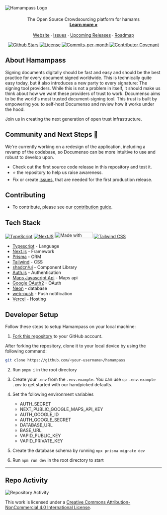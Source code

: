<img src="https://github.com/ikbalarslandev/hamampass/blob/main/public/readme/banner.jpg" alt="Hamampass Logo">

<p align="center" style="margin-top: 20px">
  <p align="center">
  The Open Source Crowdsourcing platform for hamams
  <br>
    <a href="https://www.hamampass.com"><strong>Learn more »</strong></a>
    <br />
    <br />
    <a href="https://www.hamampass.com">Website</a>
    ·
    <a href="https://github.com/ikbalarslandev/hamampass/issues">Issues</a>
    ·
    <a href="https://github.com/users/ikbalarslandev/projects/4">Upcoming Releases</a>
    ·
    <a href="https://github.com/users/ikbalarslandev/projects/5">Roadmap</a>
  </p>
</p>

<p align="center">
   <a href="https://github.com/ikbalarslandev/hamampass/stargazers"><img src="https://img.shields.io/github/stars/ikbalarslandev/hamampass" alt="Github Stars"></a>
   <a href="https://github.com/ikbalarslandev/hamampass/blob/main/LICENSE"><img src="https://img.shields.io/badge/License-CC%20BY--NC%204.0-lightgrey.svg" alt="License"></a>
   <a href="https://github.com/ikbalarslandev/hamampass/pulse"><img src="https://img.shields.io/github/commit-activity/m/ikbalarslandev/hamampass" alt="Commits-per-month"></a>
   <a href="CODE_OF_CONDUCT.md"><img src="https://img.shields.io/badge/Contributor%20Covenant-2.1-4baaaa.svg" alt="Contributor Covenant"></a>
</p>



## About Hamampass

Signing documents digitally should be fast and easy and should be the best practice for every document signed worldwide. This is technically quite easy today, but it also introduces a new party to every signature: The signing tool providers. While this is not a problem in itself, it should make us think about how we want these providers of trust to work. Documenso aims to be the world's most trusted document-signing tool. This trust is built by empowering you to self-host Documenso and review how it works under the hood.

Join us in creating the next generation of open trust infrastructure.


## Community and Next Steps 🎯

We're currently working on a redesign of the application, including a revamp of the codebase, so Documenso can be more intuitive to use and robust to develop upon.

- Check out the first source code release in this repository and test it.
- ⭐ the repository to help us raise awareness.
- Fix or create [issues](https://github.com/ikbalarslandev/hamampass/issues), that are needed for the first production release.

## Contributing

- To contribute, please see our [contribution guide](https://github.com/ikbalarslandev/hamampass/blob/main/CONTRIBUTING.md).


## Tech Stack
<p align="left">
  <a href="https://www.typescriptlang.org"><img src="https://shields.io/badge/TypeScript-3178C6?logo=TypeScript&logoColor=FFF&style=flat-square" alt="TypeScript"></a>
  <a href="https://nextjs.org/"><img src="https://img.shields.io/badge/next.js-000000?style=flat-square&logo=nextdotjs&logoColor=white" alt="NextJS"></a>
  <a href="https://prisma.io"><img width="122" height="20" src="http://made-with.prisma.io/indigo.svg" alt="Made with Prisma" /></a>
  <a href="https://tailwindcss.com/"><img src="https://img.shields.io/badge/tailwindcss-0F172A?&logo=tailwindcss" alt="Tailwind CSS"></a>
</p>


- [Typescript](https://www.typescriptlang.org/) - Language
- [Next.js](https://nextjs.org/) - Framework
- [Prisma](https://www.prisma.io/)  - ORM
- [Tailwind](https://tailwindcss.com/) - CSS
- [shadcn/ui](https://ui.shadcn.com/) - Component Library
- [Auth.js](https://authjs.dev/) - Authentication
- [Maps Javascript Api](https://developers.google.com/maps/documentation/javascript/overview) - Maps api
- [Google OAuth2](https://developers.google.com/identity/protocols/oauth2) - OAuth
- [Neon](https://neon.tech/) - database
- [web-push](https://www.npmjs.com/package/web-push) - Push notification 
- [Vercel](https://vercel.com) - Hosting



## Developer Setup

Follow these steps to setup Hamampass on your local machine:

1. [Fork this repository](https://docs.github.com/en/pull-requests/collaborating-with-pull-requests/working-with-forks/about-forks) to your GitHub account.

After forking the repository, clone it to your local device by using the following command:

```sh
git clone https://github.com/<your-username>/hamampass
```

2. Run `pnpm i` in the root directory

3. Create your `.env` from the `.env.example`. You can use `cp .env.example .env` to get started with our handpicked defaults.

4. Set the following environment variables
    
   - AUTH_SECRET
   - NEXT_PUBLIC_GOOGLE_MAPS_API_KEY
   - AUTH_GOOGLE_ID
   - AUTH_GOOGLE_SECRET
   - DATABASE_URL
   - BASE_URL
   - VAPID_PUBLIC_KEY
   - VAPID_PRIVATE_KEY

5. Create the database schema by running `npx prisma migrate dev`

6. Run `npm run dev` in the root directory to start

---

## Repo Activity

![Repository Activity](https://repobeats.axiom.co/api/embed/ae2915b25357dd085de08a32e539e8321b17ac65.svg)

This work is licensed under a
[Creative Commons Attribution-NonCommercial 4.0 International License][cc-by-nc].

[cc-by-nc]: https://creativecommons.org/licenses/by-nc/4.0/

